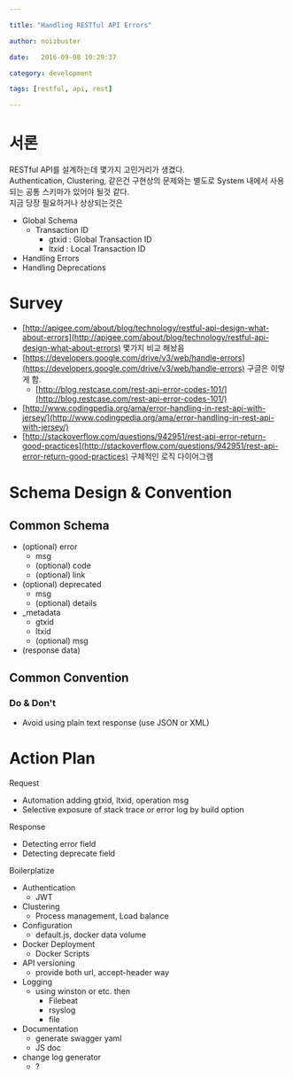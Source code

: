 ```yaml
---

title: "Handling RESTful API Errors"

author: noizbuster

date:   2016-09-08 10:29:37

category: development

tags: [restful, api, rest]

---
```


# 서론
RESTful API를 설계하는데 몇가지 고민거리가 생겼다.  
Authentication, Clustering, 같은건 구현상의 문제와는 별도로 System 내에서 사용되는 공통 스키마가 있어야 될것 같다.  
지금 당장 필요하거나 상상되는것은

* Global Schema
    * Transaction ID
        * gtxid : Global Transaction ID
        * ltxid : Local Transaction ID
* Handling Errors
* Handling Deprecations


# Survey

* [http://apigee.com/about/blog/technology/restful-api-design-what-about-errors](http://apigee.com/about/blog/technology/restful-api-design-what-about-errors) 몇가지 비교 해놨음
* [https://developers.google.com/drive/v3/web/handle-errors](https://developers.google.com/drive/v3/web/handle-errors) 구글은 이렇게 함.
    * [http://blog.restcase.com/rest-api-error-codes-101/](http://blog.restcase.com/rest-api-error-codes-101/)
* [http://www.codingpedia.org/ama/error-handling-in-rest-api-with-jersey/](http://www.codingpedia.org/ama/error-handling-in-rest-api-with-jersey/)
* [http://stackoverflow.com/questions/942951/rest-api-error-return-good-practices](http://stackoverflow.com/questions/942951/rest-api-error-return-good-practices) 구체적인 로직 다이어그램

# Schema Design & Convention
## Common Schema

* (optional) error
    * msg
    * (optional) code
    * (optional) link
* (optional) deprecated
    * msg
    * (optional) details
* _metadata
    * gtxid
    * ltxid
    * (optional) msg
* (response data)

## Common Convention

### Do & Don't
* Avoid using plain text response (use JSON or XML)

# Action Plan
Request

* Automation adding gtxid, ltxid, operation msg
* Selective exposure of stack trace or error log by build option

Response

* Detecting error field
* Detecting deprecate field

Boilerplatize

* Authentication
    * JWT
* Clustering
    * Process management, Load balance
* Configuration
    * default.js, docker data volume
* Docker Deployment
    * Docker Scripts
* API versioning
    * provide both url, accept-header way
* Logging
    * using winston or etc. then
        * Filebeat
        * rsyslog
        * file
* Documentation
    * generate swagger yaml
    * JS doc
* change log generator
    * ?
